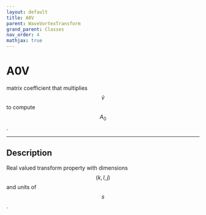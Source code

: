 ```yaml
---
layout: default
title: A0V
parent: WaveVortexTransform
grand_parent: Classes
nav_order: 4
mathjax: true
---
```


#  A0V

matrix coefficient that multiplies $$\tilde{v}$$ to compute $$A_0$$.


---

## Description
Real valued transform property with dimensions $$(k,l,j)$$ and units of $$s$$.

